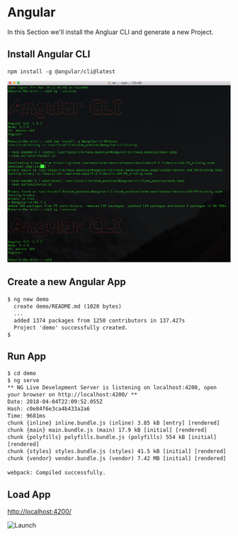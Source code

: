# Angular
In this Section we'll install the Angluar CLI and generate a new Project.

## Install Angular CLI
```
npm install -g @angular/cli@latest
```

![Install](img/angular_cli.png?raw=true "Install")


## Create a new Angular App
```
$ ng new demo
  create demo/README.md (1020 bytes)
  ...
  added 1374 packages from 1250 contributors in 137.427s
  Project 'demo' successfully created.
$ 
```

## Run App
```
$ cd demo
$ ng serve
** NG Live Development Server is listening on localhost:4200, open your browser on http://localhost:4200/ **
Date: 2018-04-04T22:09:52.055Z                                                          
Hash: c0e84f6e3ca4b433a2a6
Time: 9681ms
chunk {inline} inline.bundle.js (inline) 3.85 kB [entry] [rendered]
chunk {main} main.bundle.js (main) 17.9 kB [initial] [rendered]
chunk {polyfills} polyfills.bundle.js (polyfills) 554 kB [initial] [rendered]
chunk {styles} styles.bundle.js (styles) 41.5 kB [initial] [rendered]
chunk {vendor} vendor.bundle.js (vendor) 7.42 MB [initial] [rendered]

webpack: Compiled successfully.
```

## Load App
[http://localhost:4200/](http://localhost:4200/)

![Launch](img/angualr_app.png?raw=true "Launch")

